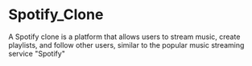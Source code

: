 # Spotify_Clone
A Spotify clone is a platform that allows users to stream music, create playlists, and follow other users, similar to the popular music streaming service "Spotify"
